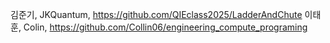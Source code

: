김준기, JKQuantum, https://github.com/QIEclass2025/LadderAndChute
이태훈, Colin, https://github.com/Collin06/engineering_compute_programing